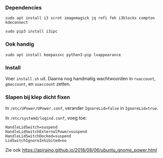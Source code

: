### Dependencies
    sudo apt install i3 scrot imagemagick jq rofi feh i3blocks compton kdeconnect

    sudo pip3 install i3ipc

### Ook handig
    sudo apt install keepassxc python3-pip lxappearance

### Install
Voer `install.sh` uit. Daarna nog handmatig wachtwoorden in `ruaccount`, `gmaccount`, en `uuaccount` zetten.

### Slapen bij klep dicht fixen
In `/etc/UPower/UPower.conf`, verander `IgnoreLid=false` in `IgnoreLid=true`.

In `/etc/systemd/logind.conf`, voeg toe:

    HandleLidSwitch=suspend
    HandleLidSwitchExternalPower=suspend
    HandleLidSwitchDocked=suspend
    LidSwitchIgnoreInhibited=no 

Zie ook https://apiraino.github.io/2018/08/06/ubuntu_gnome_power.html
